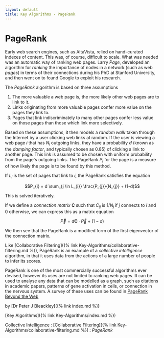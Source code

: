 ```yaml
---
layout: default
title: Key Algorithms - PageRank
---
```



# PageRank

Early web search engines, such as AltaVista, relied on hand-curated indexes of content. This was, of course, difficult to scale. What was needed was an automatic way of ranking web pages. Larry *Page*, developed an algorithm for *ranking* the importance of nodes in a network (such as web *pages*) in terms of their connections during his PhD at Stanford University, and then went on to found Google to exploit his research.

The *PageRank* algorithm is based on three assumptions
1. The more valuable a web page is, the more likely other web pages are to link to it.
2. Links originating from more valuable pages confer more value on the pages they link to.
3. Pages that link indiscriminately to many other pages confer less value on those pages than those which link more selectively.

Based on these assumptions, it then models a *random walk* taken through the Internet by a user clicking web links at random. If the user is viewing a web page $i$ that has $N_{i}$ outgoing links, they have a probability $d$ (known as the *damping factor*, and typically chosen as 0.85) of clicking a link to another page. This link is assumed to be chosen with uniform probability from the page's outgoing links. The PageRank $P_{i}$ for the page is a measure of how likely the page is to be found by this method.

If $L_{i}$ is the set of pages that link to $i$, the PageRank satisfies the equation

$$P_{i} = d \sum_{j \in L_{i}} \frac{P_{j}}{N_{j}} + (1-d)$$

This is solved iteratively.

If we define a *connection matrix* $\mathbf{C}$ such that $C_{ij}$ is $1/N_{j}$ if $j$ connects to $i$ and 0 otherwise, we can express this as a matrix equation

$$\vec{P} = d \mathbf{C} \cdot \vec{P} + (1-d)$$

We then see that the PageRank is a modified form of the first eigenvector of the connection matrix.

Like [Collaborative Filtering]({% link Key-Algorithms/collaborative-filtering.md %}), PageRank is an example of a *collective intelligence* algorithm, in that it uses data from the actions of a large number of people to infer its scores.

PageRank is one of the most commercially successful algorithms ever devised, however its uses are not limited to ranking web pages. It can be used to analyse any data that can be modelled as a graph, such as citations in academic papers, patterns of gene activation in cells, or connection in the nervous system. A survey of these uses can be found in [PageRank Beyond the Web](https://www.cs.purdue.edu/homes/dgleich/publications/Gleich%202015%20-%20prbeyond.pdf)

by [Dr Peter J Bleackley]({% link index.md %})

[Key Algorithms]({% link Key-Algorithms/index.md %})

Collective Intelligence
: [Collaborative Filtering]({% link Key-Algorithms/collaborative-filtering.md %})
: *PageRank*

